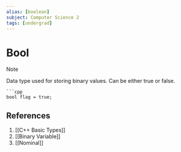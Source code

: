```yaml
---
alias: [boolean]
subject: Computer Science 2
tags: [undergrad]
---
```

# Bool

> [!note]
> Data type used for storing binary values. Can be either true or false.

````ad-example
```cpp
bool flag = true;
````

## References
1. [[C++ Basic Types]]
2. [[Binary Variable]]
3. [[Nominal]]